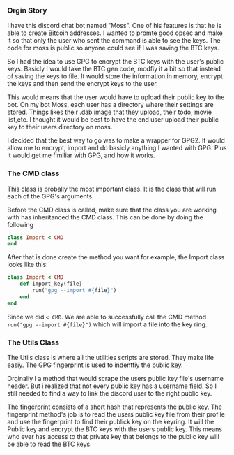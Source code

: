 ### Orgin Story

I have this discord chat bot named "Moss". One of his features is that he is able to create Bitcoin addresses. I wanted to promte good opsec and make it so that only the user who sent the command is able to see the keys.  The code for moss is public so anyone could see if I was saving the BTC keys.

So I had the idea to use GPG to encrypt the BTC keys with the user's public keys. Basicly I would take the BTC gen code, modfiy it a bit so that instead of saving the keys to file. It would store the information in memory,  encrypt the keys and then send the encrypt keys to the user.


This would means that the user would have to upload their public key to the bot. On my bot Moss, each user has a directory where their settings are stored. Things likes their .dab image that they upload, their todo, movie list,etc. I thought it would be best to have the end user upload their public key to their users directory on moss. 

I decided that the best way to go was to make a wrapper for GPG2. It would allow me to encrypt, import and do basicly anything I wanted with GPG. Plus it would get me fimiliar with GPG, and how it works. 



### The CMD class

This class is probally the most important class. It is the class that will run each of the GPG's arguments. 

Before the CMD class is called, make sure that the class you are working with has inheritanced the CMD class. This can be done by doing the following
```ruby
class Import < CMD
end
```
After that is done create the method you want for example, the Import class looks like this:

```ruby
class Import < CMD
    def import_key(file)
        run("gpg --import #{file}")
    end
end
```

Since we did `< CMD`. We are able to successfully call the CMD method `run("gpg --import #{file}")` which will import a file into the key ring. 


### The Utils Class

The Utils class is where all the utilities scripts are stored. They make life easiy.  The GPG fingerprint is used to indentfiy the public key.



Orginally I a method that would scrape the users public key file's username header. But i realized that not every public key has a username field. So I still needed to find a way to link the discord user to the right public key. 

The fingerprint consists of a short hash that represents the public key. The fingerprint method's job is to read the users public key file from their profile and use the fingerprint to find their publick key on the keyring. It will the Public key and encrypt the BTC keys with the users public key. This means who ever has access to that private key that belongs to the public key will be able to read the BTC keys.

